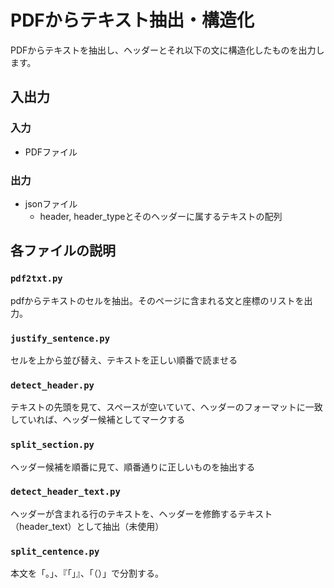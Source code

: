 # PDFからテキスト抽出・構造化

PDFからテキストを抽出し、ヘッダーとそれ以下の文に構造化したものを出力します。

## 入出力
### 入力
- PDFファイル
### 出力
- jsonファイル
    - header, header_typeとそのヘッダーに属するテキストの配列
## 各ファイルの説明

### `pdf2txt.py`
pdfからテキストのセルを抽出。そのページに含まれる文と座標のリストを出力。
### `justify_sentence.py`
セルを上から並び替え、テキストを正しい順番で読ませる
### `detect_header.py`
テキストの先頭を見て、スペースが空いていて、ヘッダーのフォーマットに一致していれば、ヘッダー候補としてマークする
### `split_section.py`
ヘッダー候補を順番に見て、順番通りに正しいものを抽出する
### `detect_header_text.py`
ヘッダーが含まれる行のテキストを、ヘッダーを修飾するテキスト（header_text）として抽出（未使用）
### `split_centence.py`
本文を「。」、『「」』、「（）」で分割する。